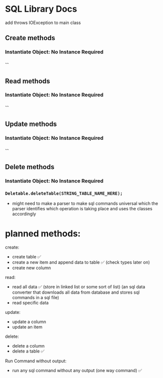 # SQL Library Docs

add throws IOException to main class
## Create methods
### Instantiate Object: No Instance Required
### ``

## Read methods
### Instantiate Object: No Instance Required
### ``

## Update methods
### Instantiate Object: No Instance Required
### ``

## Delete methods
### Instantiate Object: No Instance Required
### `Deletable.deleteTable(STRING_TABLE_NAME_HERE);`

- might need to make a parser to make sql commands
  universal which the parser identifies which operation is
  taking place and uses the classes accordingly

# planned methods:
create:
- create table ✅
- create a new item and append data to table ✅ (check types later on)
- create new column

read:
- read all data ✅
  (store in linked list or some sort of list)
  (an sql data converter that downloads all data from database and stores sql commands in a sql file)
- read specific data

update:
- update a column
- update an item

delete:
- delete a column
- delete a table ✅

Run Command without output:
- run any sql command without any output (one way command) ✅